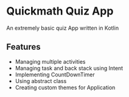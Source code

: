 # Quickmath Quiz App  
  
An extremely basic quiz App written in Kotlin  
  
## Features  
  
- Managing multiple activities  
- Managing task and back stack using Intent  
- Implementing CountDownTimer  
- Using abstract class  
- Creating custom themes for Application  
 
  